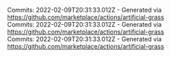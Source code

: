 Commits: 2022-02-09T20:31:33.012Z - Generated via https://github.com/marketplace/actions/artificial-grass
<br>
Commits: 2022-02-09T20:31:33.012Z - Generated via https://github.com/marketplace/actions/artificial-grass
<br>
Commits: 2022-02-09T20:31:33.012Z - Generated via https://github.com/marketplace/actions/artificial-grass
<br>
